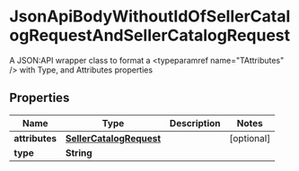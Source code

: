

# JsonApiBodyWithoutIdOfSellerCatalogRequestAndSellerCatalogRequest

A JSON:API wrapper class to format a <typeparamref name=\"TAttributes\" /> with Type, and  Attributes properties

## Properties

| Name | Type | Description | Notes |
|------------ | ------------- | ------------- | -------------|
|**attributes** | [**SellerCatalogRequest**](SellerCatalogRequest.md) |  |  [optional] |
|**type** | **String** |  |  |



